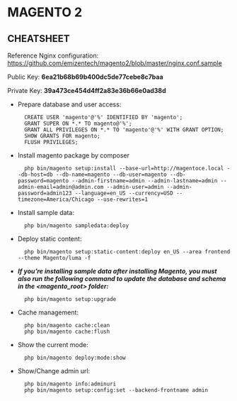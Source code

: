 # MAGENTO 2

## CHEATSHEET

Reference Nginx configuration: <https://github.com/emizentech/magento2/blob/master/nginx.conf.sample>

Public Key: __6ea21b68b69b400dc5de77cebe8c7baa__

Private Key: __39a473ce454d4ff2a83e36b66e0ad38d__

* Prepare database and user access:

        CREATE USER 'magento'@'%' IDENTIFIED BY 'magento';
        GRANT SUPER ON *.* TO magento@'%';
        GRANT ALL PRIVILEGES ON *.* TO 'magento'@'%' WITH GRANT OPTION;
        SHOW GRANTS FOR magento;
        FLUSH PRIVILEGES;

* Install magento package by composer

        php bin/magento setup:install --base-url=http://magentoce.local --db-host=db --db-name=magento --db-user=magento --db-password=magento --admin-firstname=admin --admin-lastname=admin --admin-email=admin@admin.com --admin-user=admin --admin-password=admin123 --language=en_US --currency=USD --timezone=America/Chicago --use-rewrites=1

* Install sample data:

        php bin/magento sampledata:deploy

* Deploy static content:

        php bin/magento setup:static-content:deploy en_US --area frontend --theme Magento/luma -f

* __*If you’re installing sample data after installing Magento, you must also run the following command to update the database and schema in the <magento_root> folder:*__

        php bin/magento setup:upgrade

* Cache management:

        php bin/magento cache:clean
        php bin/magento cache:flush

* Show the current mode:

        php bin/magento deploy:mode:show

* Show/Change admin url:

        php bin/magento info:adminuri
        php bin/magento setup:config:set --backend-frontname admin
